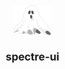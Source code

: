 <div align="center">
  <img src="public/spectre.svg" alt="spectre" width="100" />
  <br>
  <h1>spectre-ui</h1>
</div>
